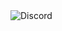 <img alt="Discord" src="https://img.shields.io/discord/773569062331613194?label=Discord&style=flat-square">
